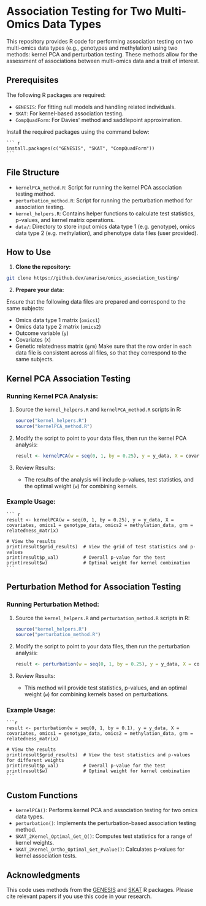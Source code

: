# Association Testing for Two Multi-Omics Data Types

This repository provides R code for performing association testing on two multi-omics data types (e.g., genotypes and methylation) using two methods: kernel PCA and perturbation testing. These methods allow for the assessment of associations between multi-omics data and a trait of interest.

## Prerequisites

The following R packages are required:

- `GENESIS`: For fitting null models and handling related individuals.
- `SKAT`: For kernel-based association testing.
- `CompQuadForm`: For Davies' method and saddlepoint approximation.

Install the required packages using the command below:

    ``` r
    install.packages(c("GENESIS", "SKAT", "CompQuadForm"))
    ```

## File Structure

- `kernelPCA_method.R`:  Script for running the kernel PCA association testing method.
- `perturbation_method.R`: Script for running the perturbation method for association testing.
- `kernel_helpers.R`: Contains helper functions to calculate test statistics, p-values, and kernel matrix operations.
- `data/`: Directory to store input omics data type 1 (e.g. genotype), omics data type 2 (e.g. methylation), and phenotype data files (user provided).

## How to Use

1. **Clone the repository:**

``` bash
git clone https://github.dev/amarise/omics_association_testing/
```

2. **Prepare your data:**

Ensure that the following data files are prepared and correspond to the same subjects:
- Omics data type 1 matrix (`omics1`)
- Omics data type 2 matrix (`omics2`)
- Outcome variable (`y`)
- Covariates (`X`)
- Genetic relatedness matrix (`grm`)
Make sure that the row order in each data file is consistent across all files, so that they correspond to the same subjects.

## Kernel PCA Association Testing

### Running Kernel PCA Analysis:

1. Source the `kernel_helpers.R` and `kernelPCA_method.R` scripts in R:

    ``` r
    source("kernel_helpers.R")
    source("kernelPCA_method.R")
    ```

2. Modify the script to point to your data files, then run the kernel PCA analysis:

    ``` r
    result <- kernelPCA(w = seq(0, 1, by = 0.25), y = y_data, X = covariates, omics1 = omics1_data, omics2 = omics2_data, grm = relatedness_matrix)
    ```

3. Review Results:
    
    - The results of the analysis will include p-values, test statistics, and the optimal weight (`w`) for combining kernels.

### Example Usage:

    ``` r
    result <- kernelPCA(w = seq(0, 1, by = 0.25), y = y_data, X = covariates, omics1 = genotype_data, omics2 = methylation_data, grm = relatedness_matrix)

    # View the results
    print(result$grid_results)  # View the grid of test statistics and p-values
    print(result$p_val)         # Overall p-value for the test
    print(result$w)             # Optimal weight for kernel combination
    ```

## Perturbation Method for Association Testing

### Running Perturbation Method:

1. Source the `kernel_helpers.R` and `perturbation_method.R` scripts in R:

    ``` r
    source("kernel_helpers.R")
    source("perturbation_method.R")
    ```

2. Modify the script to point to your data files, then run the perturbation analysis:

    ```r
    result <- perturbation(w = seq(0, 1, by = 0.25), y = y_data, X = covariates, omics1 = omics1_data, omics2 = omics2_data, grm = relatedness_matrix)
    ```

3. Review Results:
    - This method will provide test statistics, p-values, and an optimal weight (`w`) for combining kernels based on perturbations.

### Example Usage:

    ```r
    result <- perturbation(w = seq(0, 1, by = 0.1), y = y_data, X = covariates, omics1 = genotype_data, omics2 = methylation_data, grm = relatedness_matrix)

    # View the results
    print(result$grid_results)  # View the test statistics and p-values for different weights
    print(result$p_val)         # Overall p-value for the test
    print(result$w)             # Optimal weight for kernel combination
    ```

## Custom Functions

- `kernelPCA()`: Performs kernel PCA and association testing for two omics data types.
- `perturbation()`: Implements the perturbation-based association testing method.
- `SKAT_2Kernel_Optimal_Get_Q()`: Computes test statistics for a range of kernel weights.
- `SKAT_2Kernel_Ortho_Optimal_Get_Pvalue()`: Calculates p-values for kernel association tests.

## Acknowledgments

This code uses methods from the [GENESIS](https://www.bioconductor.org/packages/release/bioc/html/GENESIS.html) and [SKAT](https://cran.r-project.org/web/packages/SKAT/index.html) R packages. Please cite relevant papers if you use this code in your research. ​
​